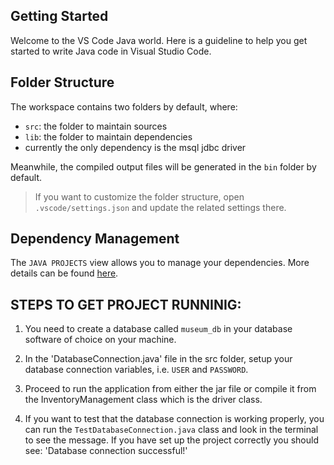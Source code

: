 ## Getting Started

Welcome to the VS Code Java world. Here is a guideline to help you get started to write Java code in Visual Studio Code.

## Folder Structure

The workspace contains two folders by default, where:

- `src`: the folder to maintain sources
- `lib`: the folder to maintain dependencies
- currently the only dependency is the msql jdbc driver

Meanwhile, the compiled output files will be generated in the `bin` folder by default.

> If you want to customize the folder structure, open `.vscode/settings.json` and update the related settings there.

## Dependency Management

The `JAVA PROJECTS` view allows you to manage your dependencies. More details can be found [here](https://github.com/microsoft/vscode-java-dependency#manage-dependencies).



## STEPS TO GET PROJECT RUNNINIG:
1. You need to create a database called `museum_db` in your database software of choice on your machine.

2. In the 'DatabaseConnection.java' file in the src folder, setup your database connection variables, i.e. `USER` and `PASSWORD`.

3. Proceed to run the application from either the jar file or compile it from the InventoryManagement class which is the driver class.

4. If you want to test that the database connection is working properly, you can run the `TestDatabaseConnection.java` class and look in the terminal to see the message. If you have set up the project correctly you should see: 'Database connection successful!'
